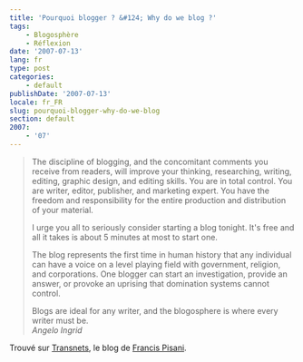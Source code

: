 ```yaml
---
title: 'Pourquoi blogger ? &#124; Why do we blog ?'
tags:
    - Blogosphère
    - Réflexion
date: '2007-07-13'
lang: fr
type: post
categories:
    - default
publishDate: '2007-07-13'
locale: fr_FR
slug: pourquoi-blogger-why-do-we-blog
section: default
2007:
    - '07'
---
```


> The discipline of blogging, and the concomitant comments you receive from readers, will improve your thinking, researching, writing, editing, graphic design, and editing skills. You are in total control. You are writer, editor, publisher, and marketing expert. You have the freedom and responsibility for the entire production and distribution of your material.  
> 
>   I urge you all to seriously consider starting a blog tonight. It's free and all it takes is about 5 minutes at most to start one.  
> 
>   The blog represents the first time in human history that any individual can have a voice on a level playing field with government, religion, and corporations. One blogger can start an investigation, provide an answer, or provoke an uprising that domination systems cannot control.  
> 
>   Blogs are ideal for any writer, and the blogosphere is where every writer must be.  
>   <cite>Angelo Ingrid</cite>

Trouvé sur [Transnets](http://pisani.blog.lemonde.fr/2007/07/12/ecrire-bloguer/), le blog de [Francis Pisani](http://pisani.blog.lemonde.fr/a-propos/).